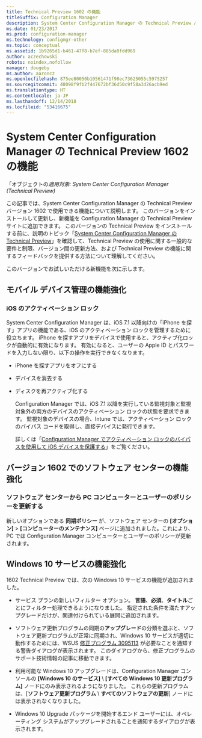 ```yaml
---
title: Technical Preview 1602 の機能
titleSuffix: Configuration Manager
description: System Center Configuration Manager の Technical Preview バージョン 1602 で使用できる機能について説明します。
ms.date: 01/23/2017
ms.prod: configuration-manager
ms.technology: configmgr-other
ms.topic: conceptual
ms.assetid: 1b9265d1-b461-47f8-b7ef-885da0fdd969
author: aczechowski
robots: noindex,nofollow
manager: dougeby
ms.author: aaroncz
ms.openlocfilehash: 875ee80050b10561471f98ec73625055c5975257
ms.sourcegitcommit: 48098f9fb2f447672bf36d50c9f58a3d26acb9ed
ms.translationtype: HT
ms.contentlocale: ja-JP
ms.lasthandoff: 12/14/2018
ms.locfileid: "53416675"
---
```

# <a name="capabilities-in-technical-preview-1602-for-system-center-configuration-manager"></a>System Center Configuration Manager の Technical Preview 1602 の機能

「オブジェクトの*適用対象: System Center Configuration Manager (Technical Preview)*

この記事では、System Center Configuration Manager の Technical Preview バージョン 1602 で使用できる機能について説明します。 このバージョンをインストールして更新し、新機能を Configuration Manager の Technical Preview サイトに追加できます。 このバージョンの Technical Preview をインストールする前に、説明のトピック「[System Center Configuration Manager の Technical Preview](../../core/get-started/technical-preview.md)」を確認して、Technical Preview の使用に関する一般的な要件と制限、バージョン間の更新方法、および Technical Preview の機能に関するフィードバックを提供する方法について理解してください。  

 このバージョンでお試しいただける新機能を次に示します。  

##  <a name="BKMK_MDM"></a> モバイル デバイス管理の機能強化  

### <a name="ios-activation-lock"></a>iOS のアクティベーション ロック  
 System Center Configuration Manager は、iOS 7.1 以降向けの「iPhone を探す」アプリの機能である、iOS のアクティベーション ロックを管理するために役立ちます。 iPhone を探すアプリをデバイスで使用すると、アクティブ化ロックが自動的に有効になります。 有効になると、ユーザーの Apple ID とパスワードを入力しない限り、以下の操作を実行できなくなります。  

- iPhone を探すアプリをオフにする  

- デバイスを消去する  

- ディスクを再アクティブ化する  

  Configuration Manager では、iOS 7.1 以降を実行している監視対象と監視対象外の両方のデバイスのアクティベーション ロックの状態を要求できます。 監視対象のデバイスの場合、Intune では、アクティベーション ロックのバイパス コードを取得し、直接デバイスに発行できます。  

  詳しくは「[Configuration Manager でアクティベーション ロックのバイパスを使用して iOS デバイスを保護する](/sccm/mdm/deploy-use/manage-ios-activation-lock)」をご覧ください。  

##  <a name="BKMK_SC1601"></a> バージョン 1602 でのソフトウェア センターの機能強化  

### <a name="refresh-pc-machine-and-user-policy-from-software-center"></a>ソフトウェア センターから PC コンピューターとユーザーのポリシーを更新する  
 新しいオプションである **同期ポリシー** が、ソフトウェア センターの **[オプション]** > **[コンピューターのメンテナンス]** ページに追加されました。これにより、PC では Configuration Manager コンピューターとユーザーのポリシーが更新されます。  

##  <a name="BKMK_Win10Servicing"></a> Windows 10 サービスの機能強化  
 1602 Technical Preview では、次の Windows 10 サービスの機能が追加されました。  

-   サービス プランの新しいフィルター オプション。  **言語**、**必須**、**タイトル**ごとにフィルター処理できるようになりました。 指定された条件を満たすアップグレードだけが、関連付けられている展開に追加されます。  

-   ソフトウェア更新プログラムの同期の**アップグレード**の分類を選ぶと、ソフトウェア更新プログラムが正常に同期され、Windows 10 サービスが適切に動作するためには、WSUS [修正プログラム 3095113](https://support.microsoft.com/kb/3095113) が必要なことを通知する警告ダイアログが表示されます。  このダイアログから、修正プログラムのサポート技術情報の記事に移動できます。  

-   利用可能な Windows 10 アップグレードは、Configuration Manager コンソールの **[Windows 10 のサービス]** \ **[すべての Windows 10 更新プログラム]** ノードにのみ表示されるようになりました。 これらの更新プログラムは、[**ソフトウェア更新プログラム** \ **すべてのソフトウェアの更新**] ノードには表示されなくなりました。  

-   Windows 10 Upgrade パッケージを開始するエンド ユーザーには、オペレーティング システムがアップグレードされることを通知するダイアログが表示されます。  
